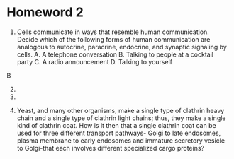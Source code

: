 # Homeword 2

1. Cells communicate in ways that resemble human communication. Decide which of the
following forms of human communication are analogous to autocrine, paracrine, endocrine,
and synaptic signaling by cells.
A. A telephone conversation
B. Talking to people at a cocktail party
C. A radio announcement
D. Talking to yourself

B

2. 

3. 

4. Yeast, and many other organisms, make a single type of clathrin heavy chain and a single type
of clathrin light chains; thus, they make a single kind of clathrin coat. How is it then that a
single clathrin coat can be used for three different transport pathways- Golgi to late
endosomes, plasma membrane to early endosomes and immature secretory vesicle to
Golgi-that each involves different specialized cargo proteins?


